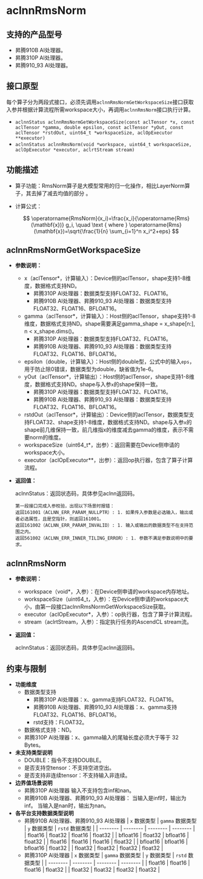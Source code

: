 # aclnnRmsNorm

## 支持的产品型号

- 昇腾910B AI处理器。
- 昇腾310P AI处理器。
- 昇腾910_93 AI处理器。

## 接口原型

每个算子分为两段式接口，必须先调用`aclnnRmsNormGetWorkspaceSize`接口获取入参并根据计算流程所需workspace大小，再调用`aclnnRmsNorm`接口执行计算。

- `aclnnStatus aclnnRmsNormGetWorkspaceSize(const aclTensor *x, const aclTensor *gamma, double epsilon, const aclTensor *yOut, const aclTensor *rstdOut, uint64_t *workspaceSize, aclOpExecutor **executor)`
- `aclnnStatus aclnnRmsNorm(void *workspace, uint64_t workspaceSize, aclOpExecutor *executor, aclrtStream stream)`

## 功能描述

- 算子功能：RmsNorm算子是大模型常用的归一化操作，相比LayerNorm算子，其去掉了减去均值的部分 。
- 计算公式：

  $$
  \operatorname{RmsNorm}(x_i)=\frac{x_i}{\operatorname{Rms}(\mathbf{x})} g_i, \quad \text { where } \operatorname{Rms}(\mathbf{x})=\sqrt{\frac{1}{n} \sum_{i=1}^n x_i^2+eps}
  $$

## aclnnRmsNormGetWorkspaceSize

- **参数说明：**

  - x（aclTensor*，计算输入）：Device侧的aclTensor，shape支持1-8维度，数据格式支持ND。
    - 昇腾310P AI处理器：数据类型支持FLOAT32、FLOAT16。
    - 昇腾910B AI处理器、昇腾910_93 AI处理器：数据类型支持FLOAT32、FLOAT16、BFLOAT16。
  - gamma（aclTensor*，计算输入）：Host侧的aclTensor，shape支持1-8维度，数据格式支持ND。shape需要满足gamma_shape = x_shape\[n:\], n < x_shape.dims()。
    - 昇腾310P AI处理器：数据类型支持FLOAT32、FLOAT16。
    - 昇腾910B AI处理器、昇腾910_93 AI处理器：数据类型支持FLOAT32、FLOAT16、BFLOAT16。
  - epsilon（double，计算输入）：Host侧的double型，公式中的输入`eps`，用于防止除0错误，数据类型为double，缺省值为1e-6。
  - yOut（aclTensor*，计算输出）：Host侧的aclTensor，shape支持1-8维度，数据格式支持ND。shape与入参`x`的shape保持一致。
    - 昇腾310P AI处理器：数据类型支持FLOAT32、FLOAT16。
    - 昇腾910B AI处理器、昇腾910_93 AI处理器：数据类型支持FLOAT32、FLOAT16、BFLOAT16。
  - rstdOut（aclTensor*，计算输出）：Device侧的aclTensor，数据类型支持FLOAT32、shape支持1-8维度，数据格式支持ND。shape与入参`x`的shape前几维保持一致，前几维指x的维度减去gamma的维度，表示不需要norm的维度。
  - workspaceSize（uint64_t*，出参）：返回需要在Device侧申请的workspace大小。
  - executor（aclOpExecutor**，出参）：返回op执行器，包含了算子计算流程。

- **返回值：**

  aclnnStatus：返回状态码，具体参见aclnn返回码。

  ```
  第一段接口完成入参校验，出现以下场景时报错：
  返回161001（ACLNN_ERR_PARAM_NULLPTR）: 1. 如果传入参数是必选输入，输出或者必选属性，且是空指针，则返回161001。
  返回161002（ACLNN_ERR_PARAM_INVALID）: 1. 输入或输出的数据类型不在支持范围之内。
  返回561002（ACLNN_ERR_INNER_TILING_ERROR）: 1. 参数不满足参数说明中的要求。
  ```

## aclnnRmsNorm

- **参数说明：**

  - workspace（void*，入参）：在Device侧申请的workspace内存地址。
  - workspaceSize（uint64_t，入参）：在Device侧申请的workspace大小，由第一段接口aclnnRmsNormGetWorkspaceSize获取。
  - executor（aclOpExecutor*，入参）：op执行器，包含了算子计算流程。
  - stream（aclrtStream，入参）：指定执行任务的AscendCL stream流。

- **返回值：**

  aclnnStatus：返回状态码，具体参见aclnn返回码。

## 约束与限制
- **功能维度**
  - 数据类型支持
    - 昇腾310P AI处理器：x、gamma支持FLOAT32、FLOAT16。
    - 昇腾910B AI处理器、昇腾910_93 AI处理器：x、gamma支持FLOAT32、FLOAT16、BFLOAT16。
    - rstd支持：FLOAT32。
  - 数据格式支持：ND。
  - 昇腾310P AI处理器：x、gamma输入的尾轴长度必须大于等于 32 Bytes。
- **未支持类型说明**
  - DOUBLE：指令不支持DOUBLE。
  - 是否支持空tensor：不支持空进空出。
  - 是否支持非连续tensor：不支持输入非连续。
- **边界值场景说明**
  - 昇腾310P AI处理器
    输入不支持包含inf和nan。
  - 昇腾910B AI处理器、昇腾910_93 AI处理器：
    当输入是inf时，输出为inf。
    当输入是nan时，输出为nan。
- **各平台支持数据类型说明**
  - 昇腾910B AI处理器、昇腾910_93 AI处理器
    | `x` 数据类型 | `gamma` 数据类型 | `y` 数据类型 | `rstd` 数据类型 |
    | -------- | -------- | -------- | -------- |
    | float16 | float32  | float16 | float32 |
    | bfloat16 | float32 | bfloat16 | float32 |
    | float16 | float16 | float16 | float32 |
    | bfloat16 | bfloat16 | bfloat16 | float32 |
    | float32 | float32  | float32 | float32  |
  - 昇腾310P AI处理器
    | `x` 数据类型 | `gamma` 数据类型 | `y` 数据类型 | `rstd` 数据类型 |
    | -------- | -------- | -------- | -------- |
    | float16 | float16 | float16 | float32 |
    | float32 | float32  | float32 | float32  |
